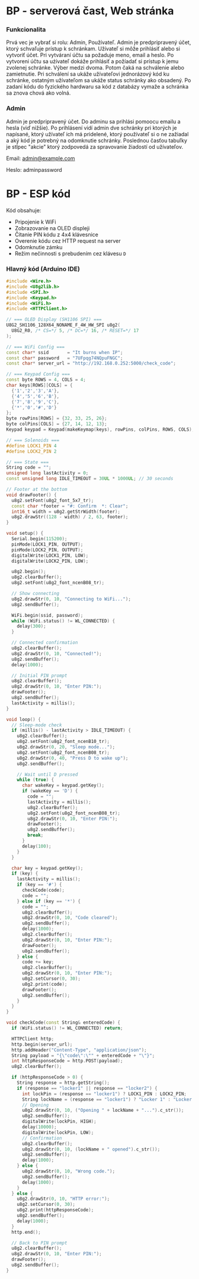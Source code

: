 # BP - serverová čast, Web stránka

### Funkcionalita

Prvá vec je vybrať si rolu: Admin, Používateľ. Admin je predpripravený účet, ktorý schvaľuje prístup k schránkam. Užívateľ si môže prihlásiť alebo si vytvoriť účet. Pri vytváraní účtu sa požaduje meno, email a heslo. Po vytvoreni účtu sa uźívateľ dokáže prihlásiť a požíadať si prístup k jemu zvolenej schránke. Výber medzi dvoma. Potom čaká na schválenie alebo zamietnutie. Pri schválení sa ukáže užívateľovi jednorázový kód ku schránke, ostatným užívateľom sa ukáže status schránky ako obsadený. Po zadaní kódu do fyzického hardwaru sa kód z databázy vymaže a schránka sa znova chová ako volná. 

### Admin

Admin je predpripravený účet. Do adminu sa prihlási pomoocu emailu a hesla (viď nižšie). Po prihlásení vidí admin dve schránky pri ktorých je napísané, ktorý užívateľ ich má pridelené, ktorý používateľ si o ne zažiadal a aký kód je potrebný na odomknutie schránky. Poslednou časťou tabuľky je stĺpec "akcie" ktorý zodpovedá za spravovanie žiadostí od užívateľov. 

Email: admin@example.com

Heslo: adminpassword

# BP - ESP kód

Kód obsahuje: 
- Pripojenie k WiFi
- Zobrazovanie na OLED displeji
- Čítanie PIN kódu z 4x4 klávesnice
- Overenie kódu cez HTTP request na server
- Odomknutie zámku
- Režim nečinnosti s prebudením cez klávesu `D`

### Hlavný kód (Arduino IDE)

```cpp
#include <Wire.h>
#include <U8g2lib.h>
#include <SPI.h>
#include <Keypad.h>
#include <WiFi.h>
#include <HTTPClient.h>

// === OLED Display (SH1106 SPI) ===
U8G2_SH1106_128X64_NONAME_F_4W_HW_SPI u8g2(
  U8G2_R0, /* CS=*/ 5, /* DC=*/ 16, /* RESET=*/ 17
);

// === WiFi Config ===
const char* ssid       = "It burns when IP";
const char* password   = "7UFpqg74NQpuFNGC";
const char* server_url = "http://192.168.0.252:5000/check_code";

// === Keypad Config ===
const byte ROWS = 4, COLS = 4;
char keys[ROWS][COLS] = {
  {'1','2','3','A'},
  {'4','5','6','B'},
  {'7','8','9','C'},
  {'*','0','#','D'}
};
byte rowPins[ROWS] = {32, 33, 25, 26};
byte colPins[COLS] = {27, 14, 12, 13};
Keypad keypad = Keypad(makeKeymap(keys), rowPins, colPins, ROWS, COLS);

// === Solenoids ===
#define LOCK1_PIN 4
#define LOCK2_PIN 2

// === State ===
String code = "";
unsigned long lastActivity = 0;
const unsigned long IDLE_TIMEOUT = 30UL * 1000UL; // 30 seconds

// Footer at the bottom
void drawFooter() {
  u8g2.setFont(u8g2_font_5x7_tr);
  const char *footer = "#: Confirm  *: Clear";
  int16_t width = u8g2.getStrWidth(footer);
  u8g2.drawStr((128 - width) / 2, 63, footer);
}

void setup() {
  Serial.begin(115200);
  pinMode(LOCK1_PIN, OUTPUT);
  pinMode(LOCK2_PIN, OUTPUT);
  digitalWrite(LOCK1_PIN, LOW);
  digitalWrite(LOCK2_PIN, LOW);

  u8g2.begin();
  u8g2.clearBuffer();
  u8g2.setFont(u8g2_font_ncenB08_tr);

  // Show connecting
  u8g2.drawStr(0, 10, "Connecting to WiFi...");
  u8g2.sendBuffer();

  WiFi.begin(ssid, password);
  while (WiFi.status() != WL_CONNECTED) {
    delay(300);
  }

  // Connected confirmation
  u8g2.clearBuffer();
  u8g2.drawStr(0, 10, "Connected!");
  u8g2.sendBuffer();
  delay(1000);

  // Initial PIN prompt
  u8g2.clearBuffer();
  u8g2.drawStr(0, 10, "Enter PIN:");
  drawFooter();
  u8g2.sendBuffer();
  lastActivity = millis();
}

void loop() {
  // Sleep-mode check
  if (millis() - lastActivity > IDLE_TIMEOUT) {
    u8g2.clearBuffer();
    u8g2.setFont(u8g2_font_ncenB10_tr);
    u8g2.drawStr(0, 20, "Sleep mode...");
    u8g2.setFont(u8g2_font_ncenB08_tr);
    u8g2.drawStr(0, 40, "Press D to wake up");
    u8g2.sendBuffer();

    // Wait until D pressed
    while (true) {
      char wakeKey = keypad.getKey();
      if (wakeKey == 'D') {
        code = "";
        lastActivity = millis();
        u8g2.clearBuffer();
        u8g2.setFont(u8g2_font_ncenB08_tr);
        u8g2.drawStr(0, 10, "Enter PIN:");
        drawFooter();
        u8g2.sendBuffer();
        break;
      }
      delay(100);
    }
  }

  char key = keypad.getKey();
  if (key) {
    lastActivity = millis();
    if (key == '#') {
      checkCode(code);
      code = "";
    } else if (key == '*') {
      code = "";
      u8g2.clearBuffer();
      u8g2.drawStr(0, 10, "Code cleared");
      u8g2.sendBuffer();
      delay(1000);
      u8g2.clearBuffer();
      u8g2.drawStr(0, 10, "Enter PIN:");
      drawFooter();
      u8g2.sendBuffer();
    } else {
      code += key;
      u8g2.clearBuffer();
      u8g2.drawStr(0, 10, "Enter PIN:");
      u8g2.setCursor(0, 30);
      u8g2.print(code);
      drawFooter();
      u8g2.sendBuffer();
    }
  }
}

void checkCode(const String& enteredCode) {
  if (WiFi.status() != WL_CONNECTED) return;

  HTTPClient http;
  http.begin(server_url);
  http.addHeader("Content-Type", "application/json");
  String payload = "{\"code\":\"" + enteredCode + "\"}";
  int httpResponseCode = http.POST(payload);
  u8g2.clearBuffer();

  if (httpResponseCode > 0) {
    String response = http.getString();
    if (response == "locker1" || response == "locker2") {
      int lockPin = (response == "locker1") ? LOCK1_PIN : LOCK2_PIN;
      String lockName = (response == "locker1") ? "Locker 1" : "Locker 2";
      // Opening
      u8g2.drawStr(0, 10, ("Opening " + lockName + "...").c_str());
      u8g2.sendBuffer();
      digitalWrite(lockPin, HIGH);
      delay(10000);
      digitalWrite(lockPin, LOW);
      // Confirmation
      u8g2.clearBuffer();
      u8g2.drawStr(0, 10, (lockName + " opened").c_str());
      u8g2.sendBuffer();
      delay(1000);
    } else {
      u8g2.drawStr(0, 10, "Wrong code.");
      u8g2.sendBuffer();
      delay(1000);
    }
  } else {
    u8g2.drawStr(0, 10, "HTTP error:");
    u8g2.setCursor(0, 30);
    u8g2.print(httpResponseCode);
    u8g2.sendBuffer();
    delay(1000);
  }
  http.end();

  // Back to PIN prompt
  u8g2.clearBuffer();
  u8g2.drawStr(0, 10, "Enter PIN:");
  drawFooter();
  u8g2.sendBuffer();
}